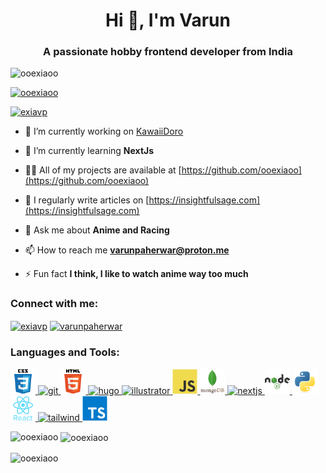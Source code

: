<h1 align="center">Hi 👋, I'm Varun</h1>
<h3 align="center">A passionate hobby frontend developer from India</h3>

<p align="left"> <img src="https://komarev.com/ghpvc/?username=ooexiaoo&label=Profile%20views&color=0e75b6&style=flat" alt="ooexiaoo" /> </p>

<p align="left"> <a href="https://github.com/ryo-ma/github-profile-trophy"><img src="https://github-profile-trophy.vercel.app/?username=ooexiaoo&theme=onestar" alt="ooexiaoo" /></a> </p>

<p align="left"> <a href="https://twitter.com/exiavp" target="blank"><img src="https://img.shields.io/twitter/follow/exiavp?logo=twitter&style=for-the-badge" alt="exiavp" /></a> </p>

- 🔭 I’m currently working on [KawaiiDoro](https://kawaiidoro.com)

- 🌱 I’m currently learning **NextJs**

- 👨‍💻 All of my projects are available at [https://github.com/ooexiaoo](https://github.com/ooexiaoo)

- 📝 I regularly write articles on [https://insightfulsage.com](https://insightfulsage.com)

- 💬 Ask me about **Anime and Racing**

- 📫 How to reach me **varunpaherwar@proton.me**

- ⚡ Fun fact **I think, I like to watch anime way too much**

<h3 align="left">Connect with me:</h3>
<p align="left">
<a href="https://twitter.com/exiavp" target="blank"><img align="center" src="https://raw.githubusercontent.com/rahuldkjain/github-profile-readme-generator/master/src/images/icons/Social/twitter.svg" alt="exiavp" height="30" width="40" /></a>
<a href="https://www.youtube.com/c/varunpaherwar" target="blank"><img align="center" src="https://raw.githubusercontent.com/rahuldkjain/github-profile-readme-generator/master/src/images/icons/Social/youtube.svg" alt="varunpaherwar" height="30" width="40" /></a>
</p>

<h3 align="left">Languages and Tools:</h3>
<p align="left"> <a href="https://www.w3schools.com/css/" target="_blank" rel="noreferrer"> <img src="https://raw.githubusercontent.com/devicons/devicon/master/icons/css3/css3-original-wordmark.svg" alt="css3" width="40" height="40"/> </a> <a href="https://git-scm.com/" target="_blank" rel="noreferrer"> <img src="https://www.vectorlogo.zone/logos/git-scm/git-scm-icon.svg" alt="git" width="40" height="40"/> </a> <a href="https://www.w3.org/html/" target="_blank" rel="noreferrer"> <img src="https://raw.githubusercontent.com/devicons/devicon/master/icons/html5/html5-original-wordmark.svg" alt="html5" width="40" height="40"/> </a> <a href="https://gohugo.io/" target="_blank" rel="noreferrer"> <img src="https://api.iconify.design/logos-hugo.svg" alt="hugo" width="40" height="40"/> </a> <a href="https://www.adobe.com/in/products/illustrator.html" target="_blank" rel="noreferrer"> <img src="https://www.vectorlogo.zone/logos/adobe_illustrator/adobe_illustrator-icon.svg" alt="illustrator" width="40" height="40"/> </a> <a href="https://developer.mozilla.org/en-US/docs/Web/JavaScript" target="_blank" rel="noreferrer"> <img src="https://raw.githubusercontent.com/devicons/devicon/master/icons/javascript/javascript-original.svg" alt="javascript" width="40" height="40"/> </a> <a href="https://www.mongodb.com/" target="_blank" rel="noreferrer"> <img src="https://raw.githubusercontent.com/devicons/devicon/master/icons/mongodb/mongodb-original-wordmark.svg" alt="mongodb" width="40" height="40"/> </a> <a href="https://nextjs.org/" target="_blank" rel="noreferrer"> <img src="https://cdn.worldvectorlogo.com/logos/nextjs-2.svg" alt="nextjs" width="40" height="40"/> </a> <a href="https://nodejs.org" target="_blank" rel="noreferrer"> <img src="https://raw.githubusercontent.com/devicons/devicon/master/icons/nodejs/nodejs-original-wordmark.svg" alt="nodejs" width="40" height="40"/> </a> <a href="https://www.python.org" target="_blank" rel="noreferrer"> <img src="https://raw.githubusercontent.com/devicons/devicon/master/icons/python/python-original.svg" alt="python" width="40" height="40"/> </a> <a href="https://reactjs.org/" target="_blank" rel="noreferrer"> <img src="https://raw.githubusercontent.com/devicons/devicon/master/icons/react/react-original-wordmark.svg" alt="react" width="40" height="40"/> </a> <a href="https://tailwindcss.com/" target="_blank" rel="noreferrer"> <img src="https://www.vectorlogo.zone/logos/tailwindcss/tailwindcss-icon.svg" alt="tailwind" width="40" height="40"/> </a> <a href="https://www.typescriptlang.org/" target="_blank" rel="noreferrer"> <img src="https://raw.githubusercontent.com/devicons/devicon/master/icons/typescript/typescript-original.svg" alt="typescript" width="40" height="40"/> </a> </p>

<p><img align="left" src="https://github-readme-stats.vercel.app/api/top-langs?username=ooexiaoo&show_icons=true&locale=en&layout=compact" alt="ooexiaoo" /></p>

<p>&nbsp;<img align="center" src="https://github-readme-stats.vercel.app/api?username=ooexiaoo&show_icons=true&locale=en" alt="ooexiaoo" /></p>

<p><img align="center" src="https://github-readme-streak-stats.herokuapp.com/?user=ooexiaoo&" alt="ooexiaoo" /></p>
